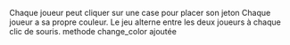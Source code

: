 Chaque joueur peut cliquer sur une case pour placer son jeton 
Chaque joueur a sa propre couleur. 
Le jeu alterne entre les deux joueurs à
chaque clic de souris. 
methode change_color ajoutée